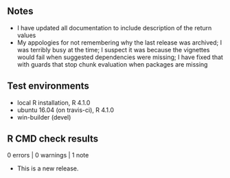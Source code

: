 ## Notes

* I have updated all documentation to include description of the return values
* My appologies for not remembering why the last release was archived; I was terribly busy at the time; I suspect it was because the vignettes would fail when suggested dependencies were missing; I have fixed that with guards that stop chunk evaluation when packages are missing

## Test environments
* local R installation, R 4.1.0
* ubuntu 16.04 (on travis-ci), R 4.1.0
* win-builder (devel)

## R CMD check results

0 errors | 0 warnings | 1 note

* This is a new release.

